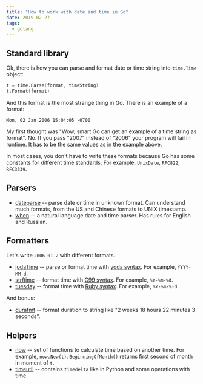 ```yaml
---
title: "How to work with date and time in Go"
date: 2019-02-27
tags:
  - golang
---
```


## Standard library

Ok, there is how you can parse and format date or time string into `time.Time` object:

```go
t = time.Parse(format, timeString)
t.Format(format)
```

And this format is the most strange thing in Go. There is an example of a format:

```text
Mon, 02 Jan 2006 15:04:05 -0700
```

My first thought was "Wow, smart Go can get an example of a time string as format". No. If you pass "2007" instead of "2006" your program will fail in runtime. It has to be the same values as in the example above.

In most cases, you don't have to write these formats because Go has some constants for different time standards. For example, `UnixDate`, `RFC822`, `RFC3339`.

## Parsers

+ [dateparse](https://github.com/araddon/dateparse) -- parse date or time in unknown format. Can understand much formats, from the US and Chinese formats to UNIX timestamp.
+ [when](https://github.com/olebedev/when) -- a natural language date and time parser. Has rules for English and Russian.

## Formatters

Let's write `2006-01-2` with different formats.

+ [jodaTime](https://github.com/vjeantet/jodaTime) -- parse or format time with [yoda syntax](http://joda-time.sourceforge.net/apidocs/org/joda/time/format/DateTimeFormat.html). For example, `YYYY-MM-d`.
+ [strftime](https://github.com/awoodbeck/strftime) -- format time with [C99 syntax](https://en.cppreference.com/w/c/chrono/strftime). For example, `%Y-%m-%d`.
+ [tuesday](https://github.com/osteele/tuesday) -- format time with [Ruby syntax](https://ruby-doc.org/core-2.4.1/Time.html#method-i-strftime). For example, `%Y-%m-%-d`.

And bonus:

+ [durafmt](https://github.com/hako/durafmt) -- format duration to string like "2 weeks 18 hours 22 minutes 3 seconds".

## Helpers

+ [now](https://github.com/jinzhu/now) -- set of functions to calculate time based on another time. For example, `now.New(t).BeginningOfMonth()` returns first second of month in moment of `t`.
+ [timeutil](https://github.com/leekchan/timeutil) -- contains `timedelta` like in Python and some operations with time.
